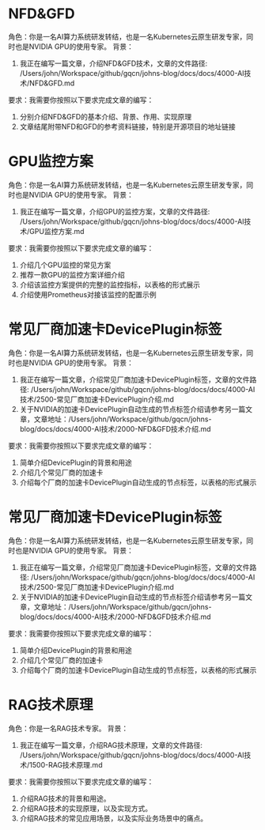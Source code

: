 


# NFD&GFD

角色：你是一名AI算力系统研发转结，也是一名Kubernetes云原生研发专家，同时也是NVIDIA GPU的使用专家。
背景：
1. 我正在编写一篇文章，介绍NFD&GFD技术，文章的文件路径: /Users/john/Workspace/github/gqcn/johns-blog/docs/docs/4000-AI技术/NFD&GFD.md


要求：我需要你按照以下要求完成文章的编写：
1. 分别介绍NFD&GFD的基本介绍、背景、作用、实现原理
2. 文章结尾附带NFD和GFD的参考资料链接，特别是开源项目的地址链接

# GPU监控方案

角色：你是一名AI算力系统研发转结，也是一名Kubernetes云原生研发专家，同时也是NVIDIA GPU的使用专家。
背景：
1. 我正在编写一篇文章，介绍GPU的监控方案，文章的文件路径: /Users/john/Workspace/github/gqcn/johns-blog/docs/docs/4000-AI技术/GPU监控方案.md


要求：我需要你按照以下要求完成文章的编写：
1. 介绍几个GPU监控的常见方案
2. 推荐一款GPU的监控方案详细介绍
3. 介绍该监控方案提供的完整的监控指标，以表格的形式展示
4. 介绍使用Prometheus对接该监控的配置示例

# 常见厂商加速卡DevicePlugin标签

角色：你是一名AI算力系统研发转结，也是一名Kubernetes云原生研发专家，同时也是NVIDIA GPU的使用专家。
背景：
1. 我正在编写一篇文章，介绍常见厂商加速卡DevicePlugin标签，文章的文件路径: /Users/john/Workspace/github/gqcn/johns-blog/docs/docs/4000-AI技术/2500-常见厂商加速卡DevicePlugin介绍.md
2. 关于NVIDIA的加速卡DevicePlugin自动生成的节点标签介绍请参考另一篇文章，文章地址：/Users/john/Workspace/github/gqcn/johns-blog/docs/docs/4000-AI技术/2000-NFD&GFD技术介绍.md


要求：我需要你按照以下要求完成文章的编写：
1. 简单介绍DevicePlugin的背景和用途
2. 介绍几个常见厂商的加速卡
3. 介绍每个厂商的加速卡DevicePlugin自动生成的节点标签，以表格的形式展示

# 常见厂商加速卡DevicePlugin标签

角色：你是一名AI算力系统研发转结，也是一名Kubernetes云原生研发专家，同时也是NVIDIA GPU的使用专家。
背景：
1. 我正在编写一篇文章，介绍常见厂商加速卡DevicePlugin标签，文章的文件路径: /Users/john/Workspace/github/gqcn/johns-blog/docs/docs/4000-AI技术/2500-常见厂商加速卡DevicePlugin介绍.md
2. 关于NVIDIA的加速卡DevicePlugin自动生成的节点标签介绍请参考另一篇文章，文章地址：/Users/john/Workspace/github/gqcn/johns-blog/docs/docs/4000-AI技术/2000-NFD&GFD技术介绍.md


要求：我需要你按照以下要求完成文章的编写：
1. 简单介绍DevicePlugin的背景和用途
2. 介绍几个常见厂商的加速卡
3. 介绍每个厂商的加速卡DevicePlugin自动生成的节点标签，以表格的形式展示


# RAG技术原理

角色：你是一名RAG技术专家。
背景：
1. 我正在编写一篇文章，介绍RAG技术原理，文章的文件路径: /Users/john/Workspace/github/gqcn/johns-blog/docs/docs/4000-AI技术/1500-RAG技术原理.md


要求：我需要你按照以下要求完成文章的编写：
1. 介绍RAG技术的背景和用途。
2. 介绍RAG技术的实现原理，以及实现方式。
3. 介绍RAG技术的常见应用场景，以及实际业务场景中的痛点。


